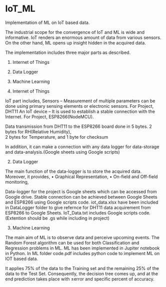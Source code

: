 # IoT_ML
Implementation of ML on IoT based data.

The industrial scope for the convergence of IoT and ML is wide and informative. IoT renders an enormous amount of data from various sensors. 
On the other hand, ML opens up insight hidden in the acquired data.

The implementation includes three major parts as described.

1. Internet of Things
2. Data Logger
3. Machine Learning


1. Internet of Things

IoT part includes,
Sensors – Measurement of multiple parameters can be done using primary sensing elements or electronic sensors. For Project, DHT11
An IoT device – It is used to establish a stable connection with the Internet. For Project, ESP8266(NodeMCU).

Data transmission from DHT11 to the ESP8266 board done in 5 bytes.
2 bytes for RH(Relative Humidity),                                                                
2 bytes for Temperature, and 
1 byte for checksum 

In addition, it can make a connection with any data logger for data-storage and data-analysis.(Google sheets using Google scripts) 

2. Data Logger

The main function of the data-logger is to store the acquired data. Moreover, it provides,
    • Graphical Representation,
    • On-field and Off-field monitoring,
    
Data-logger for the project is Google sheets which can be accessed from Google drive. Stable connection can be achieved between Google Sheets and 
ESP8266 using Google scripts code. iot_data.xlsx have been included in DataLogger folder to give refernce for DHT11 data acquirement from ESP8266 to Google Sheets. IoT_Data.txt includes Google scripts code.(Extention should be .gs while including in project) 

3. Machine Learning

The main aim of ML is to observe data and perceive upcoming events. The Random Forest algorithm can be used for both Classification and Regression problems 
in ML. ML has been implemented in Jupiter notebook in Python. In ML folder code.pdf includes python code to implement ML on IOT based data.

It applies 75% of the data to the Training set and the remaining 25% of the data to the Test Set. Consequently, the decision tree comes up, 
and at the end prediction takes place with ±error and specific percent of accuracy.
